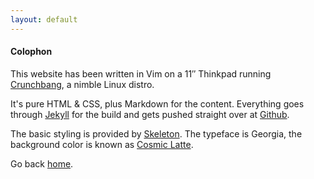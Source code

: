 ```yaml
---
layout: default
---
```


#### Colophon

This website has been written in Vim on a 11&Prime; Thinkpad running [Crunchbang](http://crunchbang.org/), a nimble Linux distro.

It's pure HTML &amp; CSS, plus Markdown for the content. Everything goes through [Jekyll](http://jekyllrb.com/) for the build and gets pushed straight over at [Github](https://github.com/).

The basic styling is provided by [Skeleton](http://getskeleton.com/).  The typeface is Georgia, the background color is known as [Cosmic Latte](http://en.wikipedia.org/wiki/Cosmic_latte).

Go back [home](/).
